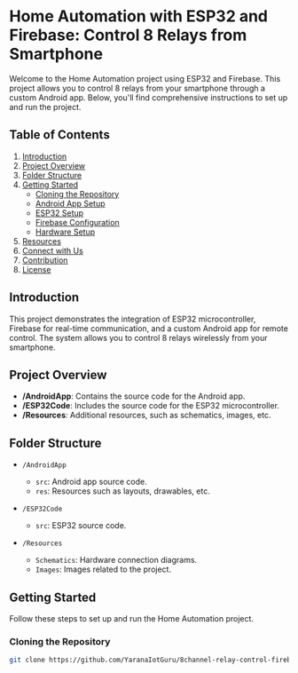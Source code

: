 # Home Automation with ESP32 and Firebase: Control 8 Relays from Smartphone

Welcome to the Home Automation project using ESP32 and Firebase. This project allows you to control 8 relays from your smartphone through a custom Android app. Below, you'll find comprehensive instructions to set up and run the project.

## Table of Contents

1. [Introduction](#introduction)
2. [Project Overview](#project-overview)
3. [Folder Structure](#folder-structure)
4. [Getting Started](#getting-started)
    - [Cloning the Repository](#cloning-the-repository)
    - [Android App Setup](#android-app-setup)
    - [ESP32 Setup](#esp32-setup)
    - [Firebase Configuration](#firebase-configuration)
    - [Hardware Setup](#hardware-setup)
5. [Resources](#resources)
6. [Connect with Us](#connect-with-us)
7. [Contribution](#contribution)
8. [License](#license)

## Introduction

This project demonstrates the integration of ESP32 microcontroller, Firebase for real-time communication, and a custom Android app for remote control. The system allows you to control 8 relays wirelessly from your smartphone.

## Project Overview

- **/AndroidApp**: Contains the source code for the Android app.
- **/ESP32Code**: Includes the source code for the ESP32 microcontroller.
- **/Resources**: Additional resources, such as schematics, images, etc.

## Folder Structure

- `/AndroidApp`
  - `src`: Android app source code.
  - `res`: Resources such as layouts, drawables, etc.

- `/ESP32Code`
  - `src`: ESP32 source code.

- `/Resources`
  - `Schematics`: Hardware connection diagrams.
  - `Images`: Images related to the project.

## Getting Started

Follow these steps to set up and run the Home Automation project.

### Cloning the Repository

```bash
git clone https://github.com/YaranaIotGuru/8channel-relay-control-firebase-esp32-android-app.git
